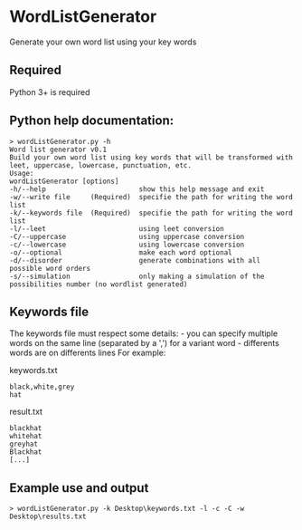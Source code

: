 # WordListGenerator

Generate your own word list using your key words

## Required
Python 3+ is required

## Python help documentation:
```
> wordListGenerator.py -h
Word list generator v0.1
Build your own word list using key words that will be transformed with leet, uppercase, lowercase, punctuation, etc.
Usage:
wordListGenerator [options]
-h/--help						show this help message and exit
-w/--write file  	(Required)  specifie the path for writing the word list
-k/--keywords file	(Required)  specifie the path for writing the word list
-l/--leet            	        using leet conversion
-C/--uppercase          	    using uppercase conversion
-c/--lowercase              	using lowercase conversion
-o/--optional                   make each word optional
-d/--disorder                   generate combinations with all possible word orders
-s/--simulation              	only making a simulation of the possibilities number (no wordlist generated)
```
## Keywords file
The keywords file must respect some details:
	- you can specify multiple words on the same line (separated by a ',') for a variant word
	- differents words are on differents lines
For example:

keywords.txt
```
black,white,grey
hat
```

result.txt
```
blackhat
whitehat
greyhat
Blackhat
[...]
```

## Example use and output
```
> wordListGenerator.py -k Desktop\keywords.txt -l -c -C -w Desktop\results.txt
```